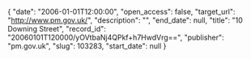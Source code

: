 {
  "date": "2006-01-01T12:00:00", 
  "open_access": false, 
  "target_url": "http://www.pm.gov.uk/", 
  "description": "", 
  "end_date": null, 
  "title": "10 Downing Street", 
  "record_id": "20060101T120000/yOVtbaNj4QPkf+h7HwdVrg==", 
  "publisher": "pm.gov.uk", 
  "slug": 103283, 
  "start_date": null
}

